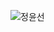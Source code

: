 ![정윤선](https://user-images.githubusercontent.com/22493971/160269947-0a3c5ff7-fe3a-4a49-b10f-902a63bc3742.png)
